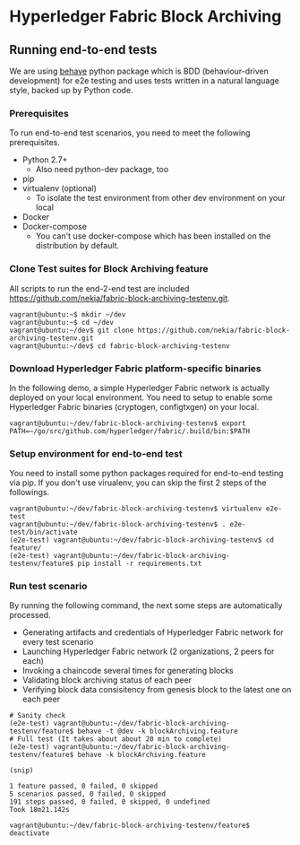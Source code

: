 # Hyperledger Fabric Block Archiving

## Running end-to-end tests

We are using [behave](https://behave.readthedocs.io/en/latest/) python package which is BDD (behaviour-driven development) for e2e testing and uses tests written in a natural language style, backed up by Python code. 

### Prerequisites

To run end-to-end test scenarios, you need to meet the following prerequisites. 

* Python 2.7+
  * Also need python-dev package, too
* pip
* virtualenv (optional)
  * To isolate the test environment from other dev environment on your local
* Docker
* Docker-compose
  * You can't use docker-compose which has been installed on the distribution by default. 

### Clone Test suites for Block Archiving feature

All scripts to run the end-2-end test are included https://github.com/nekia/fabric-block-archiving-testenv.git.

```
vagrant@ubuntu:~$ mkdir ~/dev
vagrant@ubuntu:~$ cd ~/dev
vagrant@ubuntu:~/dev$ git clone https://github.com/nekia/fabric-block-archiving-testenv.git
vagrant@ubuntu:~/dev$ cd fabric-block-archiving-testenv
```

### Download Hyperledger Fabric platform-specific binaries

In the following demo, a simple Hyperledger Fabric network is actually deployed on your local environment. You need to setup to enable some Hyperledger Fabric binaries (cryptogen, configtxgen) on your local.

```
vagrant@ubuntu:~/dev/fabric-block-archiving-testenv$ export PATH=~/go/src/github.com/hyperledger/fabric/.build/bin:$PATH
```

### Setup environment for end-to-end test

You need to install some python packages required for end-to-end testing via pip. If you don't use virualenv, you can skip the first 2 steps of the followings.

```
vagrant@ubuntu:~/dev/fabric-block-archiving-testenv$ virtualenv e2e-test
vagrant@ubuntu:~/dev/fabric-block-archiving-testenv$ . e2e-test/bin/activate
(e2e-test) vagrant@ubuntu:~/dev/fabric-block-archiving-testenv$ cd feature/
(e2e-test) vagrant@ubuntu:~/dev/fabric-block-archiving-testenv/feature$ pip install -r requirements.txt
```

### Run test scenario

By running the following command, the next some steps are automatically processed.

* Generating artifacts and credentials of Hyperledger Fabric network for every test scenario
* Launching Hyperledger Fabric network (2 organizations, 2 peers for each)
* Invoking a chaincode several times for generating blocks
* Validating block archiving status of each peer
* Verifying block data consisitency from genesis block to the latest one on each peer 

```
# Sanity check
(e2e-test) vagrant@ubuntu:~/dev/fabric-block-archiving-testenv/feature$ behave -t @dev -k blockArchiving.feature
# Full test (It takes about about 20 min to complete)
(e2e-test) vagrant@ubuntu:~/dev/fabric-block-archiving-testenv/feature$ behave -k blockArchiving.feature

(snip)

1 feature passed, 0 failed, 0 skipped
5 scenarios passed, 0 failed, 0 skipped
191 steps passed, 0 failed, 0 skipped, 0 undefined
Took 18m21.142s

vagrant@ubuntu:~/dev/fabric-block-archiving-testenv/feature$ deactivate
```
